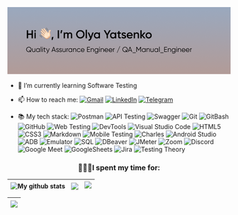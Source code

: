 ![image](https://github.com/olyacenko/olyacenko/blob/main/header.png)
- 🌱 I’m currently learning Software Testing

- 📫 How to reach me:
 [![Gmail](https://img.shields.io/badge/Gmail-D14836?style=for-the-badge&logo=gmail&logoColor=white&style=flat)](mailto:olyacenko1@gmail.com) [![LinkedIn](https://img.shields.io/badge/linkedin-%230077B5.svg?style=for-the-badge&logo=linkedin&logoColor=white&style=flat)](https://www.linkedin.com/in/olyacenko/) [![Telegram](https://img.shields.io/badge/Telegram-2CA5E0?style=for-the-badge&logo=telegram&logoColor=white&style=flat)](https://t.me/olyacenko)

- 📚 My tech stack:
  ![Postman](https://img.shields.io/badge/Postman-FF6C37?style=for-the-badge&logo=postman&logoColor=white&style=flat)
![API Testing](https://img.shields.io/badge/API%20Testing-%23000000?style=for-the-badge&logo=API&logoColor=white&style=flat)
![Swagger](https://img.shields.io/badge/-Swagger-%23Clojure?style=for-the-badge&logo=swagger&logoColor=white&style=flat)
![Git](https://img.shields.io/badge/git-%23F05033.svg?style=for-the-badge&logo=git&logoColor=white&style=flat)
![GitBash](https://img.shields.io/badge/-Git%20Bash-674ea7?style=for-the-badge&logo=Git%20Bash&logoColor=white&style=flat)
![GitHub](https://img.shields.io/badge/github-%23121011.svg?style=for-the-badge&logo=github&logoColor=white&style=flat)
![Web Testing](https://img.shields.io/badge/Web%20Testing-3867a2?style=for-the-badge&logo=Web&logoColor=white&style=flat)
![DevTools](https://img.shields.io/badge/DEVTOOLS-fcc525?style=for-the-badge&logo=DEVTOOLS&logoColor=white&style=flat&style=flat)
![Visual Studio Code](https://img.shields.io/badge/Visual%20Studio%20Code-0078d7.svg?style=for-the-badge&logo=visual-studio-code&logoColor=white&style=flat)
![HTML5](https://img.shields.io/badge/html5-%23E34F26.svg?style=for-the-badge&logo=html5&logoColor=white&style=flat)
![CSS3](https://img.shields.io/badge/css3-%231572B6.svg?style=for-the-badge&logo=css3&logoColor=white&style=flat)
![Markdown](https://img.shields.io/badge/markdown-%23000000.svg?style=for-the-badge&logo=markdown&logoColor=white&style=flat)
![Mobile Testing](https://img.shields.io/badge/Mobile%20Testing-a1ab26?style=for-the-badge&logo=Mobile&logoColor=white&style=flat)
![Charles](https://img.shields.io/badge/Charles-678ea7?style=for-the-badge&logo=Charles&logoColor=white&style=flat)
![Android Studio](https://img.shields.io/badge/Android%20Studio-3DDC84.svg?style=for-the-badge&logo=android-studio&logoColor=white&style=flat)
![ADB](https://img.shields.io/badge/ADB-679ea7?style=for-the-badge&logo=ADB&logoColor=white&style=flat)
![Emulator](https://img.shields.io/badge/Emulator-686ea7?style=for-the-badge&logo=Emulator&logoColor=white&style=flat)
![SQL](https://img.shields.io/badge/-SQL-ed1c24?style=for-the-badge&logo=SQL&logoColor=47C5FB&style=flat)
![DBeaver](https://img.shields.io/badge/-DBeaver-fcc525?style=for-the-badge&logo=DBeaver&logoColor=47C5FB&style=flat)
![JMeter](https://img.shields.io/badge/-JMeter-095fda?style=for-the-badge&logo=JMeter&logoColor=white&style=flat)
![Zoom](https://img.shields.io/badge/Zoom-2D8CFF?style=for-the-badge&logo=zoom&logoColor=white&style=flat)
![Discord](https://img.shields.io/badge/Discord-%235865F2.svg?style=for-the-badge&logo=discord&logoColor=white&style=flat)
![Google Meet](https://img.shields.io/badge/Google%20Meet-00897B?style=for-the-badge&logo=google-meet&logoColor=white&style=flat)
![GoogleSheets](https://img.shields.io/badge/Google%20Sheets-188038?style=for-the-badge&logo=Google-Sheets&logoColor=white&style=flat)
![Jira](https://img.shields.io/badge/jira-%230A0FFF.svg?style=for-the-badge&logo=jira&logoColor=white&style=flat)
![Testing Theory](https://img.shields.io/badge/Testing%20Theory-674ea7?style=for-the-badge&logo=Testing-Theory&logoColor=white&style=flat)
<h3 align="center">👩🏻‍💻I spent my time for: </h3>

| <img align="center" src="https://github-readme-stats.vercel.app/api?username=olyacenko&show_icons=true&theme=buefy&hide_border=true" alt="My github stats" />  | <img align="center" src="https://github-readme-stats.vercel.app/api/top-langs/?username=olyacenko&layout=compact&theme=buefy&hide_border=true" /> |  <img src="https://komarev.com/ghpvc/?username=olyacenko" /> |
| ------------- | ------------- | ---------- |

| <img align="center" src="https://github-profile-trophy.vercel.app/?username=olyacenko" /> |
|-----|

<!--
**olyacenko/olyacenko** is a ✨ _special_ ✨ repository because its `README.md` (this file) appears on your GitHub profile.

Here are some ideas to get you started:

- 🔭 I’m currently working on ...
- 🌱 I’m currently learning ...
- 👯 I’m looking to collaborate on ...
- 🤔 I’m looking for help with ...
- 💬 Ask me about ...
- 📫 How to reach me: ...
- 😄 Pronouns: ...
- ⚡ Fun fact: ...
-->
